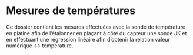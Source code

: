 # Mesures de températures

Ce dossier contient les mesures effectuées avec la sonde de température en
platine afin de l’étalonner en plaçant à côté du capteur une sonde JK et en
effectuant une régression linéaire afin d’obtenir la relation valeur numérique
↔ température.
